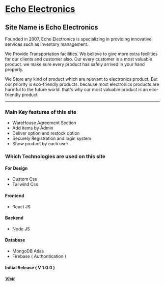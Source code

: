 # [Echo Electronics](https://echo-electronics.web.app/)

## Site Name is Echo Electronics

Founded in 2007, Echo Electronics is specializing in providing innovative services such as inventory management.

We Provide Transportation facilities. We believe to give more extra facilities for our clients and customer also. Our every customer is a most valuable product. we make sure every product has safely arrived in your hand properly.

We Store any kind of product which are relevant to electronics product, But our priority is eco-friendly products. because most electronics products are harmful to the future world. that's why our most valuable product is an eco-friendly product

---

### Main Key features of this site

- WareHouse Agreement Section
- Add items by Admin
- Deliver option and restock option
- Securely Registration and login system
- Show product by each user

### Which Technologies are used on this site

#### For Design

- Custom Css
- Tailwind Css

#### Frontend

- React JS

#### Backend

- Node JS

#### Database

- MongoDB Atlas
- Firebase ( Authontication )

#### Initial Release ( V 1.0.0 )

##### [Visit](https://echo-electronics.web.app/)
